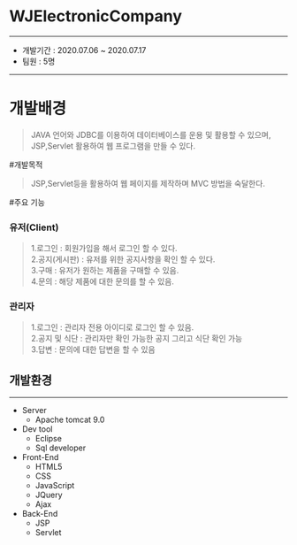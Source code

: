 # WJElectronicCompany   
* * *   
+ 개발기간 : 2020.07.06 ~ 2020.07.17   
+ 팀원 : 5명   
* * *   
# 개발배경   
> JAVA 언어와 JDBC를 이용하여 데이터베이스를 운용 및 활용할 수 있으며, JSP,Servlet 활용하여 웹 프로그램을 만들 수 있다.   
   
#개발목적   
> JSP,Servlet등을 활용하여 웹 페이지를 제작하며 MVC 방법을 숙달한다.   
   
#주요 기능   
### 유저(Client)   
> 1.로그인 : 회원가입을 해서 로그인 할 수 있다.   
> 2.공지(게시판) : 유저를 위한 공지사항을 확인 할 수 있다.   
> 3.구매 : 유저가 원하는 제품을 구매할 수 있음.   
> 4.문의 : 해당 제품에 대한 문의를 할 수 있음.   
   
### 관리자   
> 1.로그인 : 관리자 전용 아이디로 로그인 할 수 있음.   
> 2.공지 및 식단 : 관리자만 확인 가능한 공지 그리고 식단 확인 가능   
> 3.답변 : 문의에 대한 답변을 할 수 있음   
   
## 개발환경   
* * *
+ Server
  + Apache tomcat 9.0   
+ Dev tool
   + Eclipse
   + Sql developer   
+ Front-End
   + HTML5
   + CSS
   + JavaScript
   + JQuery
   + Ajax
+ Back-End
   + JSP
   + Servlet      
